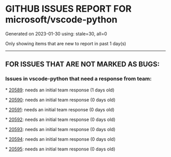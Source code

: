 
# GITHUB ISSUES REPORT FOR microsoft/vscode-python


Generated on 2023-01-30 using: stale=30, all=0


Only showing items that are new to report in past 1 day(s)


---

## FOR ISSUES THAT ARE NOT MARKED AS BUGS:


### Issues in vscode-python that need a response from team:


\* [20589](https://github.com/microsoft/vscode-python/issues/20589 "incorrect return type on if expression if condition is imported"): needs an initial team response (1 days old)

\* [20590](https://github.com/microsoft/vscode-python/issues/20590 "Test discovery fails on imports for unittest tests in conda environment"): needs an initial team response (0 days old)

\* [20591](https://github.com/microsoft/vscode-python/issues/20591 "Syntax highlighting stop working after loading certain python files"): needs an initial team response (0 days old)

\* [20592](https://github.com/microsoft/vscode-python/issues/20592 "VSCode changed &quot;conda activate [environment]&quot; to &quot;source activate [environment]&quot; in remote ssh"): needs an initial team response (0 days old)

\* [20593](https://github.com/microsoft/vscode-python/issues/20593 "Add data visualization feature to Python outline"): needs an initial team response (0 days old)

\* [20594](https://github.com/microsoft/vscode-python/issues/20594 "Install second older version of VSCode to allow 2.7 debugging"): needs an initial team response (0 days old)

\* [20595](https://github.com/microsoft/vscode-python/issues/20595 "Python Debugger don't stop on breakpoint, v2022.18.2 works"): needs an initial team response (0 days old)
